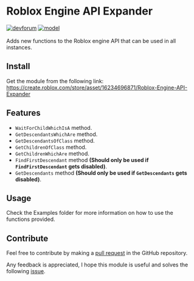 # Roblox Engine API Expander
<a href="https://devforum.roblox.com/t/roblox-engine-api-expander/2821848/">![devforum](https://img.shields.io/badge/docs-devforum-blue)</a>
<a href="https://create.roblox.com/store/asset/16234696871">![model](https://img.shields.io/badge/model-marketplace-green)</a>
<br>
<br>
Adds new functions to the Roblox engine API that can be used in all instances.

## Install
Get the module from the following link: https://create.roblox.com/store/asset/16234696871/Roblox-Engine-API-Expander

## Features
- `WaitForChildWhichIsA` method.
- `GetDescendantsWhichAre` method.
- `GetDescendantsOfClass` method.
- `GetChildrenOfClass` method.
- `GetChildrenWhichAre` method.
- `FindFirstDescendant` method **(Should only be used if `FindFirstDescendant` gets disabled)**.
- `GetDescendants` method **(Should only be used if `GetDescendants` gets disabled)**.

## Usage
Check the Examples folder for more information on how to use the functions provided.

## Contribute
Feel free to contribute by making a [pull request](https://github.com/010DevX101/Roblox-Engine-API-Expander/pulls) in the GitHub repository.

Any feedback is appreciated, I hope this module is useful and solves the following [issue](https://devforum.roblox.com/t/proposal-to-add-new-complementing-methods-to-instancegetchildren-and-instancegetdescendants/2817747/).
